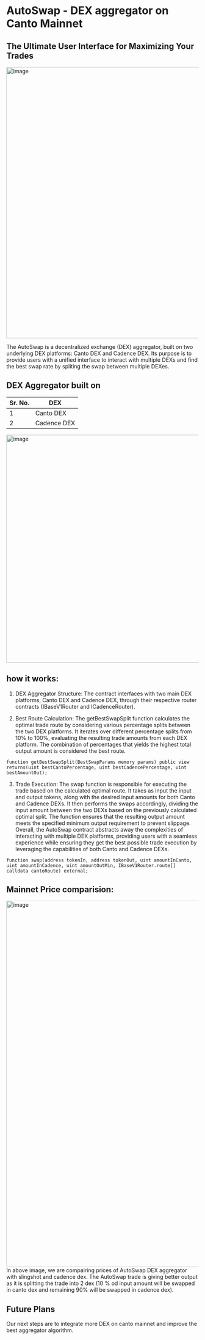 # AutoSwap - DEX aggregator on Canto Mainnet
## The Ultimate User Interface for Maximizing Your Trades

<img width="710" alt="image" src="https://github.com/AnirudhaGitHub/AutoSwap/assets/167628180/f07a92fe-72df-4504-b0d5-1c45b1021722">

The AutoSwap is a decentralized exchange (DEX) aggregator, built on two underlying DEX platforms: Canto DEX and Cadence DEX. Its purpose is to provide users with a unified interface to interact with multiple DEXs and find the best swap rate by spliting the swap between multiple DEXes.

## DEX Aggregator built on
| Sr. No. | DEX            |
|---------|----------------|
| 1       | Canto DEX      |
| 2       | Cadence DEX    |

<img width="597" alt="image" src="https://github.com/AnirudhaGitHub/AutoSwap/assets/167628180/50aa1e7f-e30f-4456-80ce-0f6b894e0e60">


## how it works:
1. DEX Aggregator Structure: The contract interfaces with two main DEX platforms, Canto DEX and Cadence DEX, through their respective router contracts (IBaseV1Router and ICadenceRouter).

2. Best Route Calculation: The getBestSwapSplit function calculates the optimal trade route by considering various percentage splits between the two DEX platforms. It iterates over different percentage splits from 10% to 100%, evaluating the resulting trade amounts from each DEX platform. The combination of percentages that yields the highest total output amount is considered the best route.
```solidity
function getBestSwapSplit(BestSwapParams memory params) public view returns(uint bestCantoPercentage, uint bestCadencePercentage, uint bestAmountOut);
```
3. Trade Execution: The swap function is responsible for executing the trade based on the calculated optimal route. It takes as input the input and output tokens, along with the desired input amounts for both Canto and Cadence DEXs. It then performs the swaps accordingly, dividing the input amount between the two DEXs based on the previously calculated optimal split. The function ensures that the resulting output amount meets the specified minimum output requirement to prevent slippage.
Overall, the AutoSwap contract abstracts away the complexities of interacting with multiple DEX platforms, providing users with a seamless experience while ensuring they get the best possible trade execution by leveraging the capabilities of both Canto and Cadence DEXs.

```solidity
function swap(address tokenIn, address tokenOut, uint amountInCanto, uint amountInCadence, uint amountOutMin, IBaseV1Router.route[] calldata cantoRoute) external;
```

## Mainnet Price comparision:
<img width="959" alt="image" src="https://github.com/AnirudhaGitHub/AutoSwap/assets/167628180/b697459f-8d01-470c-b3ec-915dbdfb5433">
In above image,  we are compairing prices of AutoSwap DEX aggregator with slingshot and cadence dex. The AutoSwap trade is giving better output as it is splitting the trade into 2 dex (10 % od input amount will be swapped in canto dex and remaining 90% will be swapped in cadence dex). 


## Future Plans
Our next steps are to integrate more DEX on canto mainnet and improve the best aggregator algorithm.
